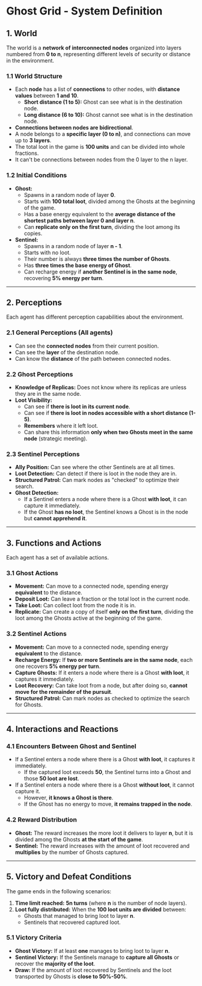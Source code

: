 # Ghost Grid - System Definition

## 1. World
The world is a **network of interconnected nodes** organized into layers numbered from **0 to n**, representing different levels of security or distance in the environment.

### 1.1 World Structure
- Each **node** has a list of **connections** to other nodes, with **distance values** between **1 and 10**.
  - **Short distance (1 to 5):** Ghost can see what is in the destination node.
  - **Long distance (6 to 10):** Ghost cannot see what is in the destination node.
- **Connections between nodes are bidirectional**.
- A node belongs to a **specific layer (0 to n)**, and connections can move up to **3 layers**.
- The total loot in the game is **100 units** and can be divided into whole fractions.
- It can't be connections between nodes from the 0 layer to the n layer.

### 1.2 Initial Conditions
- **Ghost:**
  - Spawns in a random node of layer **0**.
  - Starts with **100 total loot**, divided among the Ghosts at the beginning of the game.
  - Has a base energy equivalent to the **average distance of the shortest paths between layer 0 and layer n**.
  - Can **replicate only on the first turn**, dividing the loot among its copies.
- **Sentinel:**
  - Spawns in a random node of layer **n - 1**.
  - Starts with no loot.
  - Their number is always **three times the number of Ghosts**.
  - Has **three times the base energy of Ghost**.
  - Can recharge energy if **another Sentinel is in the same node**, recovering **5% energy per turn**.

---

## 2. Perceptions
Each agent has different perception capabilities about the environment.

### 2.1 General Perceptions (All agents)
- Can see the **connected nodes** from their current position.
- Can see the **layer** of the destination node.
- Can know the **distance** of the path between connected nodes.

### 2.2 Ghost Perceptions
- **Knowledge of Replicas:** Does not know where its replicas are unless they are in the same node.
- **Loot Visibility:**
  - Can see if **there is loot in its current node**.
  - Can see if **there is loot in nodes accessible with a short distance (1-5)**.
  - **Remembers** where it left loot.
  - Can share this information **only when two Ghosts meet in the same node** (strategic meeting).

### 2.3 Sentinel Perceptions
- **Ally Position:** Can see where the other Sentinels are at all times.
- **Loot Detection:** Can detect if there is loot in the node they are in.
- **Structured Patrol:** Can mark nodes as "checked" to optimize their search.
- **Ghost Detection:**
  - If a Sentinel enters a node where there is a Ghost **with loot**, it can capture it immediately.
  - If the Ghost **has no loot**, the Sentinel knows a Ghost is in the node but **cannot apprehend it**.

---

## 3. Functions and Actions
Each agent has a set of available actions.

### 3.1 Ghost Actions
- **Movement:** Can move to a connected node, spending energy **equivalent** to the distance.
- **Deposit Loot:** Can leave a fraction or the total loot in the current node.
- **Take Loot:** Can collect loot from the node it is in.
- **Replicate:** Can create a copy of itself **only on the first turn**, dividing the loot among the Ghosts active at the beginning of the game.

### 3.2 Sentinel Actions
- **Movement:** Can move to a connected node, spending energy **equivalent** to the distance.
- **Recharge Energy:** If **two or more Sentinels are in the same node**, each one recovers **5% energy per turn**.
- **Capture Ghosts:** If it enters a node where there is a Ghost **with loot**, it captures it immediately.
- **Loot Recovery:** Can take loot from a node, but after doing so, **cannot move for the remainder of the pursuit**.
- **Structured Patrol:** Can mark nodes as checked to optimize the search for Ghosts.

---

## 4. Interactions and Reactions

### 4.1 Encounters Between Ghost and Sentinel
- If a Sentinel enters a node where there is a Ghost **with loot**, it captures it immediately.
  - If the captured loot exceeds **50**, the Sentinel turns into a Ghost and those **50 loot are lost**.
- If a Sentinel enters a node where there is a Ghost **without loot**, it cannot capture it.
  - However, **it knows a Ghost is there**.
  - If the Ghost has no energy to move, **it remains trapped in the node**.

### 4.2 Reward Distribution
- **Ghost:** The reward increases the more loot it delivers to layer **n**, but it is divided among the Ghosts **at the start of the game**.
- **Sentinel:** The reward increases with the amount of loot recovered and **multiplies** by the number of Ghosts captured.

---

## 5. Victory and Defeat Conditions
The game ends in the following scenarios:
1. **Time limit reached:** **5n turns** (where **n** is the number of node layers).
2. **Loot fully distributed:** When the **100 loot units are divided** between:
   - Ghosts that managed to bring loot to layer **n**.
   - Sentinels that recovered captured loot.

### 5.1 Victory Criteria
- **Ghost Victory:** If at least **one** manages to bring loot to layer **n**.
- **Sentinel Victory:** If the Sentinels manage to **capture all Ghosts** or recover the **majority of the loot**.
- **Draw:** If the amount of loot recovered by Sentinels and the loot transported by Ghosts is **close to 50%-50%**.

